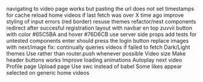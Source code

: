 navigating to video page works but pasting the url does not
set timestamps for cache
reload home videos if last fetch was over X time ago
improve styling of input errors (red border)
resuse themes
refactor/nest components
redirect after succesful registration
layout with navbar en top
zuvvii button with color #65C5BA and hover #76D6CB
use server side props
add tests for untested components
enter should press the login button
replace images with next/image
fix: continually queries videos if failed to fetch
Dark/Light themes
Use <Link> rather than router.push whenever possible
Video size
Make header buttons works
Improve loading animations
Autoplay next video
Profile page
Upload page
Use swc instead of babel
Some likes appear selected on generic home videos
